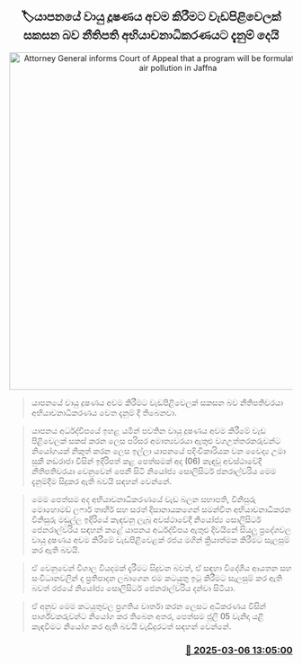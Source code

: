<p align='center'><b><h2 align='center' title='Attorney General informs Court of Appeal that a program will be formulated to reduce air pollution in Jaffna'>🏷යාපනයේ වායු දූෂණය අවම කිරීමට වැඩපිළිවෙලක් සකසන බව නීතිපති අභියාචනාධිකරණයට දැනුම් දෙයි</h2></b></p>
<p align='center'><img src='https://helakuru.sgp1.cdn.digitaloceanspaces.com/esana/images/lib/court-gg.jpg' width='600' alt='Attorney General informs Court of Appeal that a program will be formulated to reduce air pollution in Jaffna'></p>

> යාපනයේ වායු දූෂණය අවම කිරීමට වැඩපිළිවෙලක් සකසන බව නීතිපතිවරයා අභියාචනාධිකරණය වෙත දැනුම් දී තිබෙනවා.

> යාපනය අර්ධද්වීපයේ ඉහළ යමින් පවතින වායු දූෂණය අවම කිරීමේ වැඩ පිළිවෙලක් සකස් කරන ලෙස පරිසර අමාත්‍යවරයා ඇතුළු වගඋත්තරකරුවන්ට නියෝගයක් නිකුත් කරන ලෙස ඉල්ලා යාපනයේ පදිංචිකාරියක වන වෛද්‍ය උමා සුකී නඩරාජා විසින් ඉදිරිපත් කළ පෙත්සමක් අද (06) කැඳවූ අවස්ථාවේදී නීතිපතිවරයා වෙනුවෙන් පෙනී සිටි නියෝජ්‍ය සොලිසිටර් ජනරාල්වරිය මෙම දැනුම්දීම සිදුකර ඇති බවයි සඳහන් වෙන්නේ.

> මෙම පෙත්සම අද අභියාචනාධිකරණයේ වැඩ බලන සභාපති, විනිසුරු මොහොමඩ් ලෆාර් තාහීර් සහ සරත් දිසානායකගෙන් සමන්විත අභියාචනාධිකරන විනිසුරු මඩුල්ල ඉදිරියේ කැඳවනු ලැබූ අවස්ථාවේදී නියෝජ්‍ය සොලිසිටර් ජෙනරාල්වරිය සඳහන් කළේ යාපනය අර්ධද්වීපය ඇතුළු දිවයිනේ සියලු ප්‍රදේශවල වායු දුෂණය අවම කිරීමේ වැඩපිළිවෙළක් රජය මගින් ක්‍රියාත්මක කිරීමට සැලසුම් කර ඇති බවයි.

> ඒ වෙනුවෙන් විශාල වියදමක් දැරීමට සිදුවන බවත්, ඒ සඳහා විදේශීය ආයතන සහ සංවිධානවලින් ද ප්‍රතිපාදන ලබාගෙන එම කටයුතු ඉටු කිරීමට සැලසුම් කර ඇති බවත් රජයේ නියෝජ්‍ය සොලිසිටර් ජෙනරාල්වරිය දන්වා සිටියා.

> ඒ අනුව මෙම කටයුතුවල ප්‍රගතිය වාර්තා කරන ලෙසට අධිකරණය විසින් පාර්ශ්වකරුවන්ට නියෝග කර තිබෙන අතර, පෙත්සම ජූලි 05 වැනිදා යළි කැඳවීමට නියෝග කර ඇති බවයි වැඩිදුරටත් සඳහන් වෙන්නේ. 



<h3 align='right'><a href='https://www.helakuru.lk/esana/p/108081/'>📅 2025-03-06 13:05:00</a></h3>
